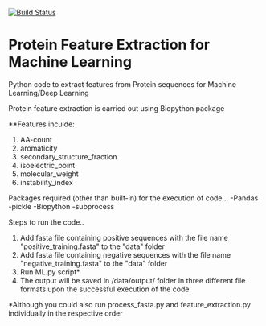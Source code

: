 [![Build Status](https://travis-ci.org/jithin8mathew/Protein_feature_extraction.svg?branch=master)](https://travis-ci.org/jithin8mathew/Protein_feature_extraction)
<br>
# Protein Feature Extraction for Machine Learning
Python code to extract features from Protein sequences for Machine Learning/Deep Learning

Protein feature extraction is carried out using Biopython package

**Features inculde:
1. AA-count
2. aromaticity
3. secondary_structure_fraction
4. isoelectric_point
5. molecular_weight
6. instability_index

Packages required (other than built-in) for the execution of code...
-Pandas
-pickle
-Biopython
-subprocess

Steps to run the code..
1. Add fasta file containing positive sequences with the file name "positive_training.fasta" to the "data" folder
2. Add fasta file containing negative sequences with the file name "negative_training.fasta" to the "data" folder
3. Run ML.py script*
4. The output will be saved in /data/output/ folder in three different file formats upon the successful execution of the code

*Although you could also run process_fasta.py and feature_extraction.py individually in the respective order
